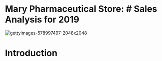 # Mary Pharmaceutical Store: # Sales Analysis for 2019

![gettyimages-578997497-2048x2048](https://github.com/steveaker/power-BI/assets/135893015/2d0d144d-5191-48d5-8bc3-b01bf0480b36)

# Introduction
